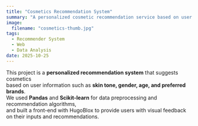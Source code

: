 ```yaml
---
title: "Cosmetics Recommendation System"
summary: "A personalized cosmetic recommendation service based on user skin tone and preferences."
image:
  filename: "cosmetics-thumb.jpg"
tags:
  - Recommender System
  - Web
  - Data Analysis
date: 2025-10-25
---
```


This project is a **personalized recommendation system** that suggests cosmetics  
based on user information such as **skin tone, gender, age, and preferred brands**.  
We used **Pandas** and **Scikit-learn** for data preprocessing and recommendation algorithms,  
and built a front-end with HugoBlox to provide users with visual feedback  
on their inputs and recommendations.
